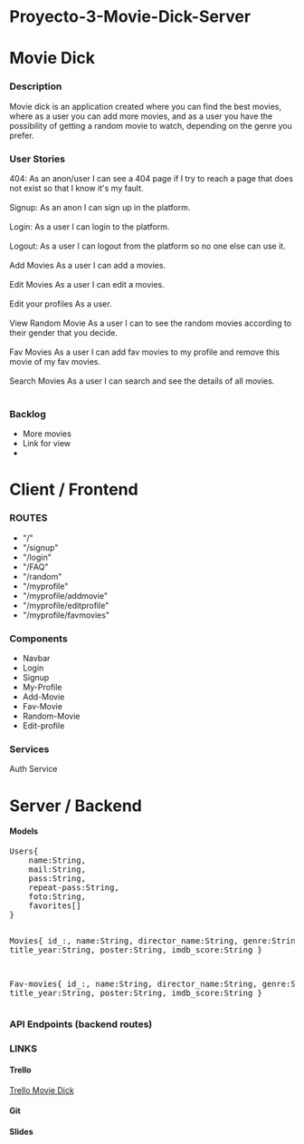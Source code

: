 # Proyecto-3-Movie-Dick-Server

<h1>Movie Dick</h1>

<h3>Description</h3>
Movie dick is an application created where you can find the best movies, where as a user you can add more movies, and as a user you have the possibility of getting a random movie to watch, depending on the genre you prefer.

<h3>User Stories</h3>
404: As an anon/user I can see a 404 page if I try to reach a page that does not exist so that I know it's my fault.<br><br>
Signup: As an anon I can sign up in the platform.<br><br>
Login: As a user I can login to the platform.<br><br>
Logout: As a user I can logout from the platform so no one else can use it.<br><br>
Add Movies As a user I can add a movies.<br><br>
Edit Movies As a user I can edit a movies.<br><br>
Edit your profiles As a user.<br><br>
View Random Movie As a user I can to see the random movies according to their gender that you decide.<br><br>
Fav Movies As a user I can add fav movies to my profile and remove this movie of my fav movies.<br><br>
Search Movies As a user I can search and see the details of all movies.<br><br>

<h3>Backlog</h3>
<ul>
<li>More movies</li>
<li>Link for view</li>
<li></li>
</ul>

<h1>Client / Frontend </h1>

<h3>ROUTES</h3>
<ul>
<li>"/"</li>
<li>"/signup"</li>
<li>"/login"</li>
<li>"/FAQ"</li>
<li>"/random"</li>
<li>"/myprofile"</li>
<li>"/myprofile/addmovie"</li>
<li>"/myprofile/editprofile"</li>
<li>"/myprofile/favmovies"</li>
</ul>

<h3>Components</h3>
<ul>
<li>Navbar</li>
<li>Login</li>
<li>Signup</li>
<li>My-Profile</li>
<li>Add-Movie</li>
<li>Fav-Movie</li>
<li>Random-Movie</li>
<li>Edit-profile</li>
</ul>

<h3>Services</h3>
Auth Service



<h1>Server / Backend</h1>

<h4>Models</h4>
<pre>
Users{
    name:String,
    mail:String,
    pass:String,
    repeat-pass:String,
    foto:String,
    favorites[]
}

Movies{
    id_:,
    name:String,
    director_name:String,
    genre:String,
    title_year:String,
    poster:String,
    imdb_score:String
}

Fav-movies{
    id_:,
    name:String,
    director_name:String,
    genre:String,
    title_year:String,
    poster:String,
    imdb_score:String
}
</pre>
<h3>API Endpoints (backend routes)</h3>

<h3>LINKS</h3>

<h4>Trello</h4>
<a href="https://trello.com/b/IFqK337r/movie-dick">Trello Movie Dick</a>
<h4>Git</h4>
<h4>Slides</h4>
 
